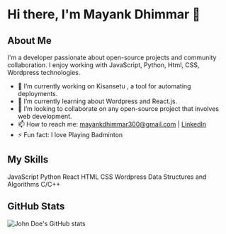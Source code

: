 # Hi there, I'm Mayank Dhimmar 👋

## About Me
I'm a  developer passionate about open-source projects and community collaboration. I enjoy working with JavaScript, Python, Html, CSS, Wordpress technologies.

- 🔭 I’m currently working on Kisansetu , a tool for automating deployments.
- 🌱 I’m currently learning about Wordpress and React.js.
- 👯 I’m looking to collaborate on any open-source project that involves web development.
- 📫 How to reach me: [mayankdhimmar300@gmail.com](mailto:mayankdhimmar300@.com) | [LinkedIn](https://www.linkedin.com/in/mayank-dhimmar-4895b7235/)
- ⚡ Fun fact: I love Playing Badminton 

## My Skills
JavaScript
Python
React
HTML
CSS
Wordpress
Data Structures and Algorithms
C/C++




## GitHub Stats
![John Doe's GitHub stats](https://github-readme-stats.vercel.app/api?username=Mayank11d&show_icons=true&theme=radical)
